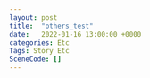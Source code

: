 ```yaml
---
layout: post
title:  "others_test"
date:   2022-01-16 13:00:00 +0000
categories: Etc
Tags: Story Etc
SceneCode: []
---
```

